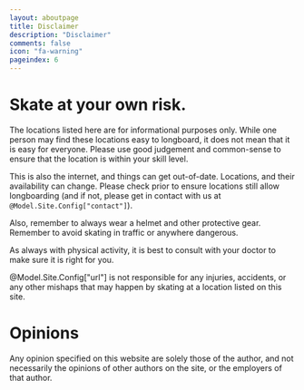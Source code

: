 ```yaml
---
layout: aboutpage
title: Disclaimer
description: "Disclaimer"
comments: false
icon: "fa-warning"
pageindex: 6
---
```


# Skate at your own risk.

The locations listed here are for informational purposes only.  While one person may find these locations easy to longboard, it does not mean that it is easy for everyone.  Please use good judgement and common-sense to ensure that the location is within your skill level.

This is also the internet, and things can get out-of-date.  Locations, and their availability can change.  Please check prior to ensure locations still allow longboarding (and if not, please get in contact with us at ```@Model.Site.Config["contact"]```).

Also, remember to always wear a helmet and other protective gear.  Remember to avoid skating in traffic or anywhere dangerous.

As always with physical activity, it is best to consult with your doctor to make sure it is right for you.

@Model.Site.Config["url"] is not responsible for any injuries, accidents, or any other mishaps that may happen by skating at a location listed on this site.

# Opinions

Any opinion specified on this website are solely those of the author, and not necessarily the opinions of other authors on the site, or the employers of that author.
